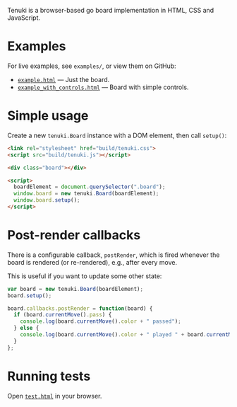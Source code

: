 Tenuki is a browser-based go board implementation in HTML, CSS and JavaScript.

# Examples

For live examples, see `examples/`, or view them on GitHub:

* [`example.html`](https://aprescott.github.io/tenuki.js/examples/example.html) — Just the board.
* [`example_with_controls.html`](https://aprescott.github.io/tenuki.js/examples/example_with_simple_controls.html) — Board with simple controls.

# Simple usage

Create a new `tenuki.Board` instance with a DOM element, then call `setup()`:

```html
<link rel="stylesheet" href="build/tenuki.css">
<script src="build/tenuki.js"></script>

<div class="board"></div>

<script>
  boardElement = document.querySelector(".board");
  window.board = new tenuki.Board(boardElement);
  window.board.setup();
</script>
```

# Post-render callbacks

There is a configurable callback, `postRender`, which is fired whenever the board is rendered (or re-rendered), e.g., after every move.

This is useful if you want to update some other state:

```js
var board = new tenuki.Board(boardElement);
board.setup();

board.callbacks.postRender = function(board) {
  if (board.currentMove().pass) {
    console.log(board.currentMove().color + " passed");
  } else {
    console.log(board.currentMove().color + " played " + board.currentMove().y + "," + board.currentMove().x);
  }
};
```

# Running tests

Open [`test.html`](https://aprescott.github.io/tenuki.js/test.html) in your browser.
